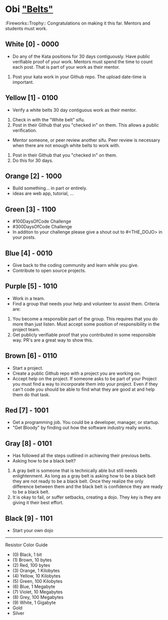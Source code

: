 # Obi ["Belts"](https://en.wikipedia.org/wiki/Obi_(martial_arts))
:Fireworks::Trophy:: Congratulations on making it this far. Mentors and students must work.

## White [0] - 0000
- Do any of the Kata positions for 30 days contiguously. Have public verifiable proof of your work. Mentors must spend the time to count each post. That is part of your work as their mentor. 
1. Post your kata work in your Github repo. The upload date-time is important. 

## Yellow [1] - 0100
- Verify a white belts 30 day contiguous work as their mentor.
1. Check in with the "White belt" sifu. 
2. Post in their Github that you "checked in" on them. This allows a public verification.

- Mentor someone, or peer review another sifu. Peer review is necessary when there are not enough white belts to work with.
1. Post in their Github that you "checked in" on them.
2. Do this for 30 days.

## Orange [2] - 1000
- Build something... in part or entirely.
- ideas are web app, tutorial, ...

## Green [3] - 1100
- #100DaysOfCode Challenge
- #300DaysOfCode Challenge
- In additon to your challenge please give a shout out to #<THE_DOJO> in your posts.

## Blue [4] - 0010
- Give back to the coding community and learn while you give.
- Contribute to open source projects.

## Purple [5] - 1010
- Work in a team.
- Find a group that needs your help and volunteer to assist them. Criteria are:
1. You become a responsible part of the group. This requires that you do more than just listen. Must accept some position of responsibility in the project team.
2. Get publicly verifiable proof that you contributed in some responsible way. PR's are a great way to show this.

## Brown [6] - 0110
- Start a project.
- Create a public Github repo with a project you are working on.
- Accept help on the project. If someone asks to be part of your Project you must find a way to incorporate them into your project. Even if they can't code you should be able to find what they are good at and help them do that task.

## Red [7] - 1001
- Get a programming job. You could be a developer, manager, or startup.
- "Get Bloody" by finding out how the software industry really works.

## Gray [8] - 0101
- Has followed all the steps outlined in achieving their previous belts.
- Asking how to be a black belt?
1. A gray belt is someone that is technically able but still needs enlightenment. As long as a gray belt is asking how to be a black belt they are not ready to be a black belt. Once they realize the only difference between them and the black belt is confidence they are ready to be a black belt.
2. It is okay to fail, or suffer setbacks, creating a dojo. They key is they are giving it their best effort.

## Black [9] - 1101
- Start your own dojo

---
Resistor Color Guide

- (0) Black,    1   bit
- (1) Brown,    10  bytes
- (2) Red,      100 bytes
- (3) Orange,   1   Kilobytes
- (4) Yellow,   10  Kilobytes
- (5) Green,    100 Kilobytes
- (6) Blue,     1   Megabyte
- (7) Violet,   10  Megabytes
- (8) Grey,     100 Megabytes
- (9) White,    1   Gigabyte
- Gold
- Silver
